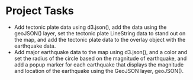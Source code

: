 # Project Tasks

- Add tectonic plate data using d3.json(), add the data using the geoJSON() layer, set the tectonic plate LineString data to stand out on the map, and add the tectonic plate data to the overlay object with the earthquake data.
- Add major earthquake data to the map using d3.json(), and a color and set the radius of the circle based on the magnitude of earthquake, and add a popup marker for each earthquake that displays the magnitude and location of the earthquake using the GeoJSON layer, geoJSON().
